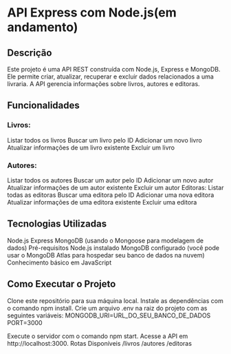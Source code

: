 # API Express com Node.js(em andamento)

## Descrição
Este projeto é uma API REST construída com Node.js, Express e MongoDB. Ele permite criar, atualizar, recuperar e excluir dados relacionados a uma livraria. A API gerencia informações sobre livros, autores e editoras.

## Funcionalidades
### Livros:
Listar todos os livros
Buscar um livro pelo ID
Adicionar um novo livro
Atualizar informações de um livro existente
Excluir um livro

### Autores:
Listar todos os autores
Buscar um autor pelo ID
Adicionar um novo autor
Atualizar informações de um autor existente
Excluir um autor
Editoras:
Listar todas as editoras
Buscar uma editora pelo ID
Adicionar uma nova editora
Atualizar informações de uma editora existente
Excluir uma editora

## Tecnologias Utilizadas
Node.js
Express
MongoDB (usando o Mongoose para modelagem de dados)
Pré-requisitos
Node.js instalado
MongoDB configurado (você pode usar o MongoDB Atlas para hospedar seu banco de dados na nuvem)
Conhecimento básico em JavaScript


## Como Executar o Projeto
Clone este repositório para sua máquina local.
Instale as dependências com o comando npm install.
Crie um arquivo .env na raiz do projeto com as seguintes variáveis:
MONGODB_URI=URL_DO_SEU_BANCO_DE_DADOS
PORT=3000

Execute o servidor com o comando npm start.
Acesse a API em http://localhost:3000.
Rotas Disponíveis
/livros
/autores
/editoras
